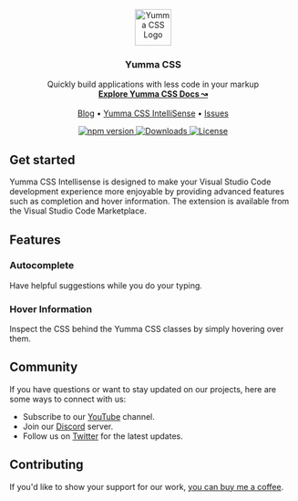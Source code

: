 <p align="center">
  <img src="https://yummacss.com/img/yummacss.png" width="64" alt="Yumma CSS Logo">
</p>

<h3 align="center">Yumma CSS</h3>

<p align="center">
  Quickly build applications with less code in your markup
  <br>
  <a href="https://yummacss.com"><strong>Explore Yumma CSS Docs ↝</strong></a>
  <br>
  <br>
  <a href="https://yummacss.com/blog">Blog</a>
  •
  <a href="https://yummacss.com/blog/introducing-yummacss-intellisense">Yumma CSS IntelliSense</a>
  •
  <a href="https://github.com/yumma-lib/yumma-css/issues">Issues</a>
</p>

<p align="center">
  <a href="https://www.npmjs.com/package/yummacss?activeTab=versions">
    <img src="https://img.shields.io/npm/v/yummacss" alt="npm version">
  </a>
  <a href="https://www.npmjs.com/yummacss">
    <img src="https://img.shields.io/npm/dt/yummacss" alt="Downloads">
  </a>
  <a href="https://github.com/yumma-lib/yumma-css-docs?tab=MIT-1-ov-file#readme">
    <img src="https://img.shields.io/badge/License-MIT-blue.svg" alt="License">
  </a>
</p>

## Get started

Yumma CSS Intellisense is designed to make your Visual Studio Code development experience more enjoyable by providing advanced features such as completion and hover information. The extension is available from the Visual Studio Code Marketplace.

## Features

### Autocomplete

Have helpful suggestions while you do your typing.

### Hover Information

Inspect the CSS behind the Yumma CSS classes by simply hovering over them.

## Community

If you have questions or want to stay updated on our projects, here are some ways to connect with us:

- Subscribe to our [YouTube](https://www.youtube.com/@rrenildopereiraa/videos) channel.
- Join our [Discord](https://discord.gg/CGw5vyqmQ6) server.
- Follow us on [Twitter](https://twitter.com/yummacss) for the latest updates.

## Contributing

If you'd like to show your support for our work, [you can buy me a coffee](https://www.buymeacoffee.com/rrenildoo).